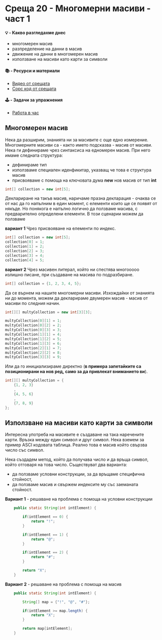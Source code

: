 # Среща 20 - Многомерни масиви - част 1
 #### 💡 - Какво разгледахме днес
- многомерен масив
- разпределение на данни в масив
- движение на данни в многомерен масив
- използване на масиви като карти за символи

 #### 📚 - Ресурси и материали
- [Видео от срещата](https://www.youtube.com/watch?v=bh5RmmUd6aw&list=PLyZOguednhL7C1GkRRIMZ7P5d6UQ0cT8D&index=20)
- [Сорс код от срещата](./source/)

 #### 🕹️ - Задачи за упражнения
- [Работа в час](./cw/README.md)


## Многомерен масив

Нека да разширим, знанията ни за масивите с още едно измерение. Многомерните масиви са - както името подсказва - масив от масиви. Нека ги дефинираме чрез синтаксиса на едномерен масив. При него имаме следната структура:
- дефинираме тип
- използваме специален иденфикитар, указващ че това е структура масив
- присвояваме с помоща на ключовата дума **new** нов масив от тип **int**

```java
int[] collection = new int[5];
```

Деклариране на такъв масив, наричаме празна декларация - очаква се от нас да го напълним в един момент, с елементи които ще се появят от някъде. Но понякога е напълно логично да ползваме масива, с предварително определени елементи. В този сценарии можем да ползваме 

**вариант 1**
Чрез присвояване на елементи по индекс. 

```java
int[] collection = new int[5];
collection[0] = 1;
collection[1] = 2;
collection[2] = 3;
collection[3] = 4;
collection[4] = 5;
```

**вариант 2**
Чрез масивен литерал, който ни спестява многооооо излишно писане, при създаване на масива по подразбиране.

```java
int[] collection = {1, 2, 3, 4, 5};
```

Да се върнем на нашите многомерни масиви. Изхождайки от знанията ни до момента, можем да декларираме двумерен масив - масив от масиви по следния начин.

```java
int[][] multyCollection = new int[3][3];

multyCollection[0][1] = 1;
multyCollection[0][2] = 2;
multyCollection[0][3] = 3;
multyCollection[1][1] = 4;
multyCollection[1][2] = 5;
multyCollection[1][3] = 6;
multyCollection[2][1] = 7;
multyCollection[2][2] = 8;
multyCollection[3][3] = 9;
```

Или да го инициализираме директно (**в примера запетайките са позиционирани на нов ред, само за да привлекат вниманието ви**).

```java
int[][] multyCollection = {
    {1, 2, 3}
    ,
    {4, 5, 6}
    ,
    {7, 8, 9}
};
```

## Използване на масиви като карти за символи

Интересна употреба на масивите е създаване на така наречените карти. Връзка между един символ и друг символ. Нека вземем за пример ASCI кодовата таблица. Реално това е масив който свързва число със символ. 

Нека създадем метод, който да получава число и да връща символ, който отговаря на това число. Съществуват два варианта:
- да ползваме условни конструкции, за да връщаме специфична стойност, 
- да ползваме масив и свържем индексите му със заеманата стойност. 

**Вариант 1** - решаване на проблема с помоща на условни конструкции

```java
    public static String(int intElement) {

        if(intElement == 0) {
            return "!";
        }

        if(intElement == 1) {
            return "@";
        }        

        if(intElement == 2) {
            return "#";
        }        

        return "X";
    }
```

**Вариант 2** - решаване на проблема с помоща на масив

```java
    public static String(int intElement) {

        String[] map = {"!", "@", "#"};

        if(intElement >= map.length) {
            return "X";
        }

        return map[intElement];
    }
```